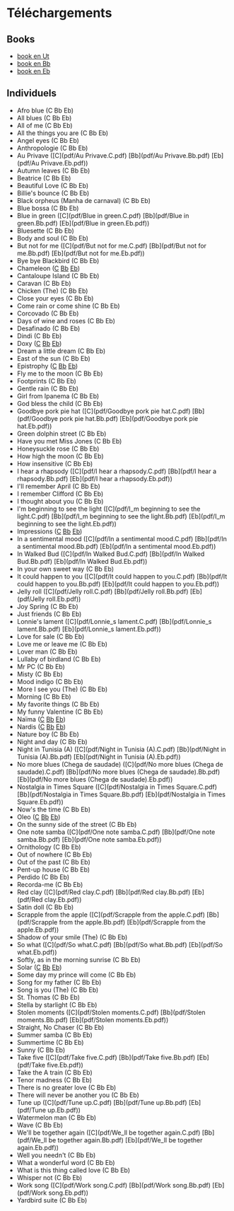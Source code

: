 # Téléchargements

## Books

* [book en Ut](books/book.C.pdf)
* [book en Bb](books/book.Bb.pdf)
* [book en Eb](books/book.Eb.pdf)

## Individuels

* Afro blue (C Bb Eb)
* All blues (C Bb Eb)
* All of me (C Bb Eb)
* All the things you are (C Bb Eb)
* Angel eyes (C Bb Eb)
* Anthropologie (C Bb Eb)
* Au Privave ([C](pdf/Au Privave.C.pdf) [Bb](pdf/Au Privave.Bb.pdf) [Eb](pdf/Au Privave.Eb.pdf))
* Autumn leaves (C Bb Eb)
* Beatrice (C Bb Eb)
* Beautiful Love (C Bb Eb)
* Billie's bounce (C Bb Eb)
* Black orpheus (Manha de carnaval) (C Bb Eb)
* Blue bossa (C Bb Eb)
* Blue in green ([C](pdf/Blue in green.C.pdf) [Bb](pdf/Blue in green.Bb.pdf) [Eb](pdf/Blue in green.Eb.pdf))
* Bluesette (C Bb Eb)
* Body and soul (C Bb Eb)
* But not for me ([C](pdf/But not for me.C.pdf) [Bb](pdf/But not for me.Bb.pdf) [Eb](pdf/But not for me.Eb.pdf))
* Bye bye Blackbird (C Bb Eb)
* Chameleon ([C](pdf/Chameleon.C.pdf) [Bb](pdf/Chameleon.Bb.pdf) [Eb](pdf/Chameleon.Eb.pdf))
* Cantaloupe Island (C Bb Eb)
* Caravan (C Bb Eb)
* Chicken (The) (C Bb Eb)
* Close your eyes (C Bb Eb)
* Come rain or come shine (C Bb Eb)
* Corcovado (C Bb Eb)
* Days of wine and roses (C Bb Eb)
* Desafinado (C Bb Eb)
* Dindi (C Bb Eb)
* Doxy ([C](pdf/Doxy.C.pdf) [Bb](pdf/Doxy.Bb.pdf) [Eb](pdf/Doxy.Eb.pdf))
* Dream a little dream (C Bb Eb)
* East of the sun (C Bb Eb)
* Epistrophy ([C](pdf/Epistrophy.C.pdf) [Bb](pdf/Epistrophy.Bb.pdf) [Eb](pdf/Epistrophy.Eb.pdf))
* Fly me to the moon (C Bb Eb)
* Footprints (C Bb Eb)
* Gentle rain (C Bb Eb)
* Girl from Ipanema (C Bb Eb)
* God bless the child (C Bb Eb)
* Goodbye pork pie hat ([C](pdf/Goodbye pork pie hat.C.pdf) [Bb](pdf/Goodbye pork pie hat.Bb.pdf) [Eb](pdf/Goodbye pork pie hat.Eb.pdf))
* Green dolphin street (C Bb Eb)
* Have you met Miss Jones (C Bb Eb)
* Honeysuckle rose (C Bb Eb)
* How high the moon (C Bb Eb)
* How insensitive (C Bb Eb)
* I hear a rhapsody ([C](pdf/I hear a rhapsody.C.pdf) [Bb](pdf/I hear a rhapsody.Bb.pdf) [Eb](pdf/I hear a rhapsody.Eb.pdf))
* I'll remember April (C Bb Eb)
* I remember Clifford (C Bb Eb)
* I thought about you (C Bb Eb)
* I'm beginning to see the light ([C](pdf/I_m beginning to see the light.C.pdf) [Bb](pdf/I_m beginning to see the light.Bb.pdf) [Eb](pdf/I_m beginning to see the light.Eb.pdf))
* Impressions ([C](pdf/Impressions.C.pdf) [Bb](pdf/Impressions.Bb.pdf) [Eb](pdf/Impressions.Eb.pdf))
* In a sentimental mood ([C](pdf/In a sentimental mood.C.pdf) [Bb](pdf/In a sentimental mood.Bb.pdf) [Eb](pdf/In a sentimental mood.Eb.pdf))
* In Walked Bud ([C](pdf/In Walked Bud.C.pdf) [Bb](pdf/In Walked Bud.Bb.pdf) [Eb](pdf/In Walked Bud.Eb.pdf))
* In your own sweet way (C Bb Eb)
* It could happen to you ([C](pdf/It could happen to you.C.pdf) [Bb](pdf/It could happen to you.Bb.pdf) [Eb](pdf/It could happen to you.Eb.pdf))
* Jelly roll ([C](pdf/Jelly roll.C.pdf) [Bb](pdf/Jelly roll.Bb.pdf) [Eb](pdf/Jelly roll.Eb.pdf))
* Joy Spring (C Bb Eb)
* Just friends (C Bb Eb)
* Lonnie's lament ([C](pdf/Lonnie_s lament.C.pdf) [Bb](pdf/Lonnie_s lament.Bb.pdf) [Eb](pdf/Lonnie_s lament.Eb.pdf))
* Love for sale (C Bb Eb)
* Love me or leave me (C Bb Eb)
* Lover man (C Bb Eb)
* Lullaby of birdland (C Bb Eb)
* Mr PC (C Bb Eb)
* Misty (C Bb Eb)
* Mood indigo (C Bb Eb)
* More I see you (The) (C Bb Eb)
* Morning (C Bb Eb)
* My favorite things (C Bb Eb)
* My funny Valentine (C Bb Eb)
* Naïma ([C](pdf/Naima.C.pdf) [Bb](pdf/Naima.Bb.pdf) [Eb](pdf/Naima.Eb.pdf))
* Nardis ([C](pdf/Nardis.C.pdf) [Bb](pdf/Nardis.Bb.pdf) [Eb](pdf/Nardis.Eb.pdf))
* Nature boy (C Bb Eb)
* Night and day (C Bb Eb)
* Night in Tunisia (A) ([C](pdf/Night in Tunisia (A).C.pdf) [Bb](pdf/Night in Tunisia (A).Bb.pdf) [Eb](pdf/Night in Tunisia (A).Eb.pdf))
* No more blues (Chega de saudade) ([C](pdf/No more blues (Chega de saudade).C.pdf) [Bb](pdf/No more blues (Chega de saudade).Bb.pdf) [Eb](pdf/No more blues (Chega de saudade).Eb.pdf))
* Nostalgia in Times Square ([C](pdf/Nostalgia in Times Square.C.pdf) [Bb](pdf/Nostalgia in Times Square.Bb.pdf) [Eb](pdf/Nostalgia in Times Square.Eb.pdf))
* Now's the time (C Bb Eb)
* Oleo ([C](pdf/Oleo.C.pdf) [Bb](pdf/Oleo.Bb.pdf) [Eb](pdf/Oleo.Eb.pdf))
* On the sunny side of the street (C Bb Eb)
* One note samba ([C](pdf/One note samba.C.pdf) [Bb](pdf/One note samba.Bb.pdf) [Eb](pdf/One note samba.Eb.pdf))
* Ornithology (C Bb Eb)
* Out of nowhere (C Bb Eb)
* Out of the past (C Bb Eb)
* Pent-up house (C Bb Eb)
* Perdido (C Bb Eb)
* Recorda-me (C Bb Eb)
* Red clay ([C](pdf/Red clay.C.pdf) [Bb](pdf/Red clay.Bb.pdf) [Eb](pdf/Red clay.Eb.pdf))
* Satin doll (C Bb Eb)
* Scrapple from the apple ([C](pdf/Scrapple from the apple.C.pdf) [Bb](pdf/Scrapple from the apple.Bb.pdf) [Eb](pdf/Scrapple from the apple.Eb.pdf))
* Shadow of your smile (The) (C Bb Eb)
* So what ([C](pdf/So what.C.pdf) [Bb](pdf/So what.Bb.pdf) [Eb](pdf/So what.Eb.pdf))
* Softly, as in the morning sunrise (C Bb Eb)
* Solar ([C](pdf/Solar.C.pdf) [Bb](pdf/Solar.Bb.pdf) [Eb](pdf/Solar.Eb.pdf))
* Some day my prince will come (C Bb Eb)
* Song for my father (C Bb Eb)
* Song is you (The) (C Bb Eb)
* St. Thomas (C Bb Eb)
* Stella by starlight (C Bb Eb)
* Stolen moments ([C](pdf/Stolen moments.C.pdf) [Bb](pdf/Stolen moments.Bb.pdf) [Eb](pdf/Stolen moments.Eb.pdf))
* Straight, No Chaser (C Bb Eb)
* Summer samba (C Bb Eb)
* Summertime (C Bb Eb)
* Sunny (C Bb Eb)
* Take five ([C](pdf/Take five.C.pdf) [Bb](pdf/Take five.Bb.pdf) [Eb](pdf/Take five.Eb.pdf))
* Take the A train (C Bb Eb)
* Tenor madness (C Bb Eb)
* There is no greater love (C Bb Eb)
* There will never be another you (C Bb Eb)
* Tune up ([C](pdf/Tune up.C.pdf) [Bb](pdf/Tune up.Bb.pdf) [Eb](pdf/Tune up.Eb.pdf))
* Watermelon man (C Bb Eb)
* Wave (C Bb Eb)
* We'll be together again ([C](pdf/We_ll be together again.C.pdf) [Bb](pdf/We_ll be together again.Bb.pdf) [Eb](pdf/We_ll be together again.Eb.pdf))
* Well you needn't (C Bb Eb)
* What a wonderful word (C Bb Eb)
* What is this thing called love (C Bb Eb)
* Whisper not (C Bb Eb)
* Work song ([C](pdf/Work song.C.pdf) [Bb](pdf/Work song.Bb.pdf) [Eb](pdf/Work song.Eb.pdf))
* Yardbird suite (C Bb Eb)
